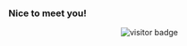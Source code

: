 ### Nice to meet you! 

<p  align="center">
  <img src="https://visitor-badge.glitch.me/badge?page_id=jinbao-gwang.jinbaowang" alt="visitor badge"/>
</p>


<!--
**jinbao-wang/jinbao-wang** is a ✨ _special_ ✨ repository because its `README.md` (this file) appears on your GitHub profile.

Here are some ideas to get you started:

- 🔭 I’m currently working on ...
- 🌱 I’m currently learning ...
- 👯 I’m looking to collaborate on ...
- 🤔 I’m looking for help with ...
- 💬 Ask me about ...
- 📫 How to reach me: ...
- 😄 Pronouns: ...
- ⚡ Fun fact: ...
-->

